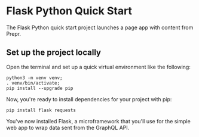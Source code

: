 # Flask Python Quick Start
The Flask Python quick start project launches a page app with content from Prepr.


## Set up the project locally

Open the terminal and set up a quick virtual environment like the following:

```
python3 -m venv venv;
. venv/bin/activate;
pip install --upgrade pip
```

Now, you're ready to install dependencies for your project with pip:

```
pip install flask requests
```


You've now installed Flask, a microframework that you'll use for the simple web app to wrap data sent from the GraphQL API.
